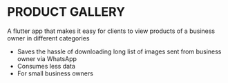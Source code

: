 # PRODUCT GALLERY

 A flutter app that makes it easy for clients to view products of a business owner in different categories 
  - Saves the hassle of downloading long list of images sent from business owner via WhatsApp
  - Consumes less data
  - For small business owners
 
 
